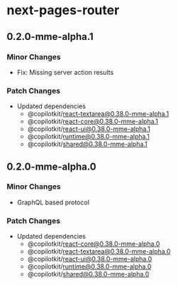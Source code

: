 # next-pages-router

## 0.2.0-mme-alpha.1

### Minor Changes

- Fix: Missing server action results

### Patch Changes

- Updated dependencies
  - @copilotkit/react-textarea@0.38.0-mme-alpha.1
  - @copilotkit/react-core@0.38.0-mme-alpha.1
  - @copilotkit/react-ui@0.38.0-mme-alpha.1
  - @copilotkit/runtime@0.38.0-mme-alpha.1
  - @copilotkit/shared@0.38.0-mme-alpha.1

## 0.2.0-mme-alpha.0

### Minor Changes

- GraphQL based protocol

### Patch Changes

- Updated dependencies
  - @copilotkit/react-core@0.38.0-mme-alpha.0
  - @copilotkit/react-textarea@0.38.0-mme-alpha.0
  - @copilotkit/react-ui@0.38.0-mme-alpha.0
  - @copilotkit/runtime@0.38.0-mme-alpha.0
  - @copilotkit/shared@0.38.0-mme-alpha.0
